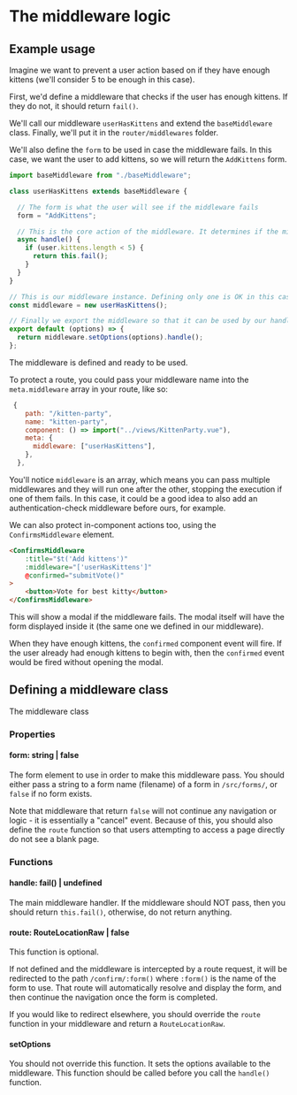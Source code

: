 # The middleware logic

## Example usage
Imagine we want to prevent a user action based on if they have enough kittens (we'll consider 5 to be enough in this case).

First, we'd define a middleware that checks if the user has enough kittens. If they do not, it should return `fail()`.

We'll call our middleware `userHasKittens` and extend the `baseMiddleware` class. Finally, we'll put it in the `router/middlewares` folder.

We'll also define the `form` to be used in case the middleware fails. In this case, we want the user to add kittens, so we will return the `AddKittens` form.

```javascript
import baseMiddleware from "./baseMiddleware";

class userHasKittens extends baseMiddleware {

  // The form is what the user will see if the middleware fails
  form = "AddKittens";

  // This is the core action of the middleware. It determines if the middleware passes or a form should be displayed
  async handle() {
    if (user.kittens.length < 5) {
      return this.fail();
    }
  }
}

// This is our middleware instance. Defining only one is OK in this case - its not subject to change so a "singleton type" approach works in our favor.
const middleware = new userHasKittens();

// Finally we export the middleware so that it can be used by our handler. Our handler will pass it options, so we must make sure to set them before running the middleware itself
export default (options) => {
  return middleware.setOptions(options).handle();
};
```

The middleware is defined and ready to be used.

To protect a route, you could pass your middleware name into the `meta.middleware` array in your route, like so:

```javascript
 {
    path: "/kitten-party",
    name: "kitten-party",
    component: () => import("../views/KittenParty.vue"),
    meta: {
      middleware: ["userHasKittens"],
    },
  },
```

You'll notice `middleware` is an array, which means you can pass multiple middlewares and they will run one after the other, stopping the execution if one of them fails. In this case, it could be a good idea to also add an authentication-check middleware before ours, for example.

We can also protect in-component actions too, using the `ConfirmsMiddleware` element.
```html
<ConfirmsMiddleware
    :title="$t('Add kittens')"
    :middleware="['userHasKittens']"
    @confirmed="submitVote()"
>
    <button>Vote for best kitty</button>
</ConfirmsMiddleware>
```

This will show a modal if the middleware fails. The modal itself will have the form displayed inside it (the same one we defined in our middleware).

When they have enough kittens, the `confirmed` component event will fire. If the user already had enough kittens to begin with, then the `confirmed` event would be fired without opening the modal.

## Defining a middleware class

The middleware class

### Properties
#### form: string | false
The form element to use in order to make this middleware pass. You should either pass a string to a form name (filename) of a form in `/src/forms/`, or `false` if no form exists.

Note that middleware that return `false` will not continue any navigation or logic - it is essentially a "cancel" event. Because of this, you should also define the `route` function so that users attempting to access a page directly do not see a blank page.

### Functions

#### handle: fail() | undefined
The main middleware handler. If the middleware should NOT pass, then you should return `this.fail()`, otherwise, do not return anything.

#### route: RouteLocationRaw | false
This function is optional.

If not defined and the middleware is intercepted by a route request, it will be redirected to the path `/confirm/:form()` where `:form()` is the name of the form to use. That route will automatically resolve and display the form, and then continue the navigation once the form is completed.

If you would like to redirect elsewhere, you should override the `route` function in your middleware and return a `RouteLocationRaw`.

#### setOptions
You should not override this function. It sets the options available to the middleware. This function should be called before you call the `handle()` function.